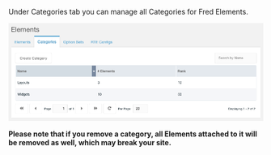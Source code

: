Under Categories tab you can manage all Categories for Fred Elements.

![Categories Grid](categories/categories_grid.png)

**Please note that if you remove a category, all Elements attached to it will be removed as well, which may break your site.**